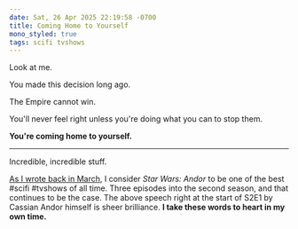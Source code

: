 ```yaml
---
date: Sat, 26 Apr 2025 22:19:58 -0700
title: Coming Home to Yourself
mono_styled: true
tags: scifi tvshows
---
```


Look at me.

You made this decision long ago.

The Empire cannot win.

You'll never feel right unless you're doing what you can to stop them.

**You're coming home to yourself.**

----

Incredible, incredible stuff.

[As I wrote back in March](/links/20250303/putting-the-wars-in-star-wars), I consider _Star Wars: Andor_ to be one of the best #scifi #tvshows of all time. Three episodes into the second season, and that continues to be the case. The above speech right at the start of S2E1 by Cassian Andor himself is sheer brilliance. **I take these words to heart in my own time.**
